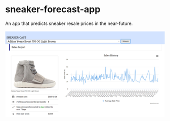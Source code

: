 # sneaker-forecast-app

An app that predicts sneaker resale prices in the near-future.

![screenshot](sneaker-app.png)

